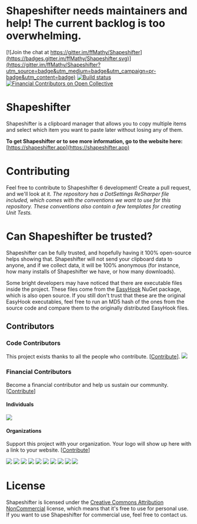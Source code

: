 # Shapeshifter needs maintainers and help! The current backlog is too overwhelming.

[![Join the chat at https://gitter.im/ffMathy/Shapeshifter](https://badges.gitter.im/ffMathy/Shapeshifter.svg)](https://gitter.im/ffMathy/Shapeshifter?utm_source=badge&utm_medium=badge&utm_campaign=pr-badge&utm_content=badge)
[![Build status](https://ci.appveyor.com/api/projects/status/hnhqpn0rwcsvccng/branch/master?svg=true)](https://ci.appveyor.com/project/ffMathy/shapeshifter/branch/master)
[![Financial Contributors on Open Collective](https://opencollective.com/shapeshifterclipboard/all/badge.svg?label=financial+contributors)](https://opencollective.com/shapeshifterclipboard) 

# Shapeshifter
Shapeshifter is a clipboard manager that allows you to copy multiple items and select which item you want to paste later without losing any of them.

<b>To get Shapeshifter or to see more information, go to the website here:</b> [https://shapeshifter.app](https://shapeshifter.app)<br />

# Contributing
Feel free to contribute to Shapeshifter 6 development! Create a pull request, and we'll look at it. *The repository has a DotSettings ReSharper file included, which comes with the conventions we want to use for this repository. These conventions also contain a few templates for creating Unit Tests.*

# Can Shapeshifter be trusted?
Shapeshifter can be fully trusted, and hopefully having it 100% open-source helps showing that. Shapeshifter will not send your clipboard data to anyone, and if we collect data, it will be 100% anonymous (for instance, how many installs of Shapeshifter we have, or how many downloads).

Some bright developers may have noticed that there are executable files inside the project. These files come from the [EasyHook](https://easyhook.github.io) NuGet package, which is also open source. If you still don't trust that these are the original EasyHook executables, feel free to run an MD5 hash of the ones from the source code and compare them to the originally distributed EasyHook files.

## Contributors

### Code Contributors

This project exists thanks to all the people who contribute. [[Contribute](CONTRIBUTING.md)].
<a href="https://github.com/ffMathy/Shapeshifter/graphs/contributors"><img src="https://opencollective.com/shapeshifterclipboard/contributors.svg?width=890&button=false" /></a>

### Financial Contributors

Become a financial contributor and help us sustain our community. [[Contribute](https://opencollective.com/shapeshifterclipboard/contribute)]

#### Individuals

<a href="https://opencollective.com/shapeshifterclipboard"><img src="https://opencollective.com/shapeshifterclipboard/individuals.svg?width=890"></a>

#### Organizations

Support this project with your organization. Your logo will show up here with a link to your website. [[Contribute](https://opencollective.com/shapeshifterclipboard/contribute)]

<a href="https://opencollective.com/shapeshifterclipboard/organization/0/website"><img src="https://opencollective.com/shapeshifterclipboard/organization/0/avatar.svg"></a>
<a href="https://opencollective.com/shapeshifterclipboard/organization/1/website"><img src="https://opencollective.com/shapeshifterclipboard/organization/1/avatar.svg"></a>
<a href="https://opencollective.com/shapeshifterclipboard/organization/2/website"><img src="https://opencollective.com/shapeshifterclipboard/organization/2/avatar.svg"></a>
<a href="https://opencollective.com/shapeshifterclipboard/organization/3/website"><img src="https://opencollective.com/shapeshifterclipboard/organization/3/avatar.svg"></a>
<a href="https://opencollective.com/shapeshifterclipboard/organization/4/website"><img src="https://opencollective.com/shapeshifterclipboard/organization/4/avatar.svg"></a>
<a href="https://opencollective.com/shapeshifterclipboard/organization/5/website"><img src="https://opencollective.com/shapeshifterclipboard/organization/5/avatar.svg"></a>
<a href="https://opencollective.com/shapeshifterclipboard/organization/6/website"><img src="https://opencollective.com/shapeshifterclipboard/organization/6/avatar.svg"></a>
<a href="https://opencollective.com/shapeshifterclipboard/organization/7/website"><img src="https://opencollective.com/shapeshifterclipboard/organization/7/avatar.svg"></a>
<a href="https://opencollective.com/shapeshifterclipboard/organization/8/website"><img src="https://opencollective.com/shapeshifterclipboard/organization/8/avatar.svg"></a>
<a href="https://opencollective.com/shapeshifterclipboard/organization/9/website"><img src="https://opencollective.com/shapeshifterclipboard/organization/9/avatar.svg"></a>

# License
Shapeshifter is licensed under the
[Creative Commons Attribution NonCommercial](https://tldrlegal.com/license/creative-commons-attribution-noncommercial-(cc-nc)) license, which means that it's free to use
for personal use.
If you want to use Shapeshifter for commercial use, feel free to contact us.

